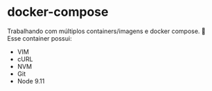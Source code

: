 # docker-compose
Trabalhando com múltiplos containers/imagens e docker compose. 🐳\
Esse container possui:

- VIM
- cURL
- NVM
- Git
- Node 9.11
